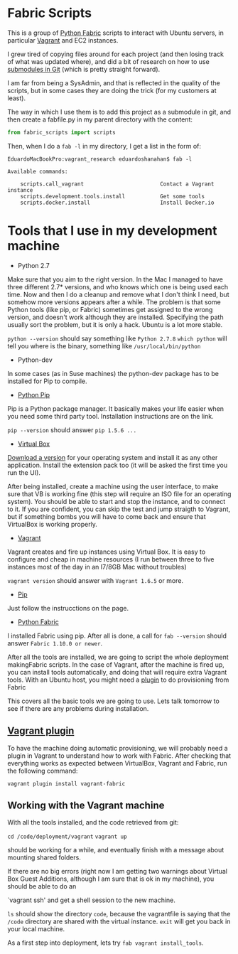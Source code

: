 # Fabric Scripts

This is a group of [Python Fabric](http://www.fabfile.org/) scripts to interact with Ubuntu servers, in particular [Vagrant](https://www.vagrantup.com/) and EC2 instances.

I grew tired of copying files around for each project (and then losing track of what was updated where), and did a bit of research on how to use [submodules in Git](http://git-scm.com/book/en/v2/Git-Tools-Submodules) (which is pretty straight forward).

I am far from being a SysAdmin, and that is reflected in the quality of the scripts, but in some cases they are doing the trick (for my customers at least).

The way in which I use them is to add this project as a submodule in git, and then create a fabfile.py in my parent directory with the content: 

```python
from fabric_scripts import scripts
```
Then, when I do a `fab -l` in my directory, I get a list in the form of:

```
EduardoMacBookPro:vagrant_research eduardoshanahan$ fab -l

Available commands:	

	scripts.call_vagrant                        Contact a Vagrant instance
	scripts.development.tools.install           Get some tools
	scripts.docker.install                      Install Docker.io
```

# Tools that I use in my development machine

* Python 2.7

Make sure that you aim to the right version. In the Mac I managed to have three different 2.7* versions, and who knows which one is being used each time. Now and then I do a cleanup and remove what I don't think I need, but somehow more versions appears after a while. The problem is that some Python tools (like pip, or Fabric) sometimes get assigned to the wrong version, and doesn't work although they are installed. Specifying the path usually sort the problem, but it is only a hack. Ubuntu is a lot more stable.

`python --version` should say something like `Python 2.7.8`
`which python` will tell you where is the binary, something like `/usr/local/bin/python`

* Python-dev

In some cases (as in Suse machines) the python-dev package has to be installed for Pip to compile. 

* [Python Pip](http://pip.readthedocs.org/en/latest/installing.html)

Pip is a Python package manager. It basically makes your life easier when you need some third party tool. Installation instructions are on the link.

`pip --version` should answer `pip 1.5.6 ...`

* [Virtual Box](http://www.virtualbox.org/manual/ch01.html#intro-installing)

[Download a version](https://www.virtualbox.org/wiki/Downloads) for your operating system and install it as any other application. Install the extension pack too (it will be asked the first time you run the UI).

After being installed, create a machine using the user interface, to make sure that VB is working fine (this step will require an ISO file for an operating system). You should be able to start and stop the instance, and to connect to it. If you are confident, you can skip the test and jump straigth to Vagrant, but if something bombs you will have to come back and ensure that VirtualBox is working properly.

* [Vagrant](https://docs.vagrantup.com/v2/installation/)

Vagrant creates and fire up instances using Virtual Box. It is easy to configure and cheap in machine resources (I run between three to five instances most of the day in an I7/8GB Mac without troubles)

`vagrant version` should answer with `Vagrant 1.6.5` or more.

* [Pip](http://pip.readthedocs.org/en/latest/installing.html)

Just follow the instrucctions on the page.

* [Python Fabric](http://www.fabfile.org/installing.html)

I installed Fabric using pip. After all is done, a call for `fab --version` should answer `Fabric 1.10.0 or newer`.

After all the tools are installed, we are going to script the whole deployment makingFabric scripts. In the case of Vagrant, after the machine is fired up, you can install tools automatically, and doing that will require extra Vagrant tools. With an Ubuntu host, you might need a [plugin](https://github.com/wutali/vagrant-fabric) to do provisioning from Fabric

This covers all the basic tools we are going to use. Lets talk tomorrow to see if there are any problems during installation.


## [Vagrant plugin](https://github.com/wutali/vagrant-fabric)

To have the machine doing automatic provisioning, we will probably need a plugin in Vagrant to understand how to work with Fabric. After checking that everything works as expected between VirtualBox, Vagrant and Fabric, run the following command:

`vagrant plugin install vagrant-fabric`

## Working with the Vagrant machine

With all the tools installed, and the code retrieved from git:

`cd /code/deployment/vagrant`
`vagrant up`

should be working for a while, and eventually finish with a message about mounting shared folders.

If there are no big errors (right now I am getting two warnings about Virtual Box Guest Additions, although I am sure that is ok in my machine), you should be able to do an

`vagrant ssh' and get a shell session to the new machine. 

`ls` should show the directory `code`, because the vagrantfile is saying that the `/code` directory are shared with the virtual instance. `exit` will get you back in your local machine.

As a first step into deployment, lets try `fab vagrant install_tools`.
